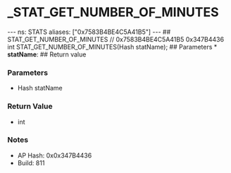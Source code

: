 # _STAT_GET_NUMBER_OF_MINUTES

--- ns: STATS aliases: ["0x7583B4BE4C5A41B5"] --- ## STAT_GET_NUMBER_OF_MINUTES  // 0x7583B4BE4C5A41B5 0x347B4436 int STAT_GET_NUMBER_OF_MINUTES(Hash statName);   ## Parameters * **statName**:  ## Return value

### Parameters
* Hash statName

### Return Value
* int

### Notes
* AP Hash: 0x0x347B4436
* Build: 811


